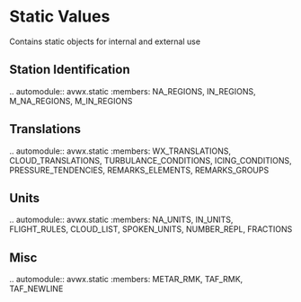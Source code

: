 # Static Values

Contains static objects for internal and external use

## Station Identification

.. automodule:: avwx.static
   :members: NA_REGIONS, IN_REGIONS, M_NA_REGIONS, M_IN_REGIONS

## Translations

.. automodule:: avwx.static
   :members: WX_TRANSLATIONS, CLOUD_TRANSLATIONS, TURBULANCE_CONDITIONS, ICING_CONDITIONS, PRESSURE_TENDENCIES, REMARKS_ELEMENTS, REMARKS_GROUPS

## Units

.. automodule:: avwx.static
   :members: NA_UNITS, IN_UNITS, FLIGHT_RULES, CLOUD_LIST, SPOKEN_UNITS, NUMBER_REPL, FRACTIONS

## Misc

.. automodule:: avwx.static
   :members: METAR_RMK, TAF_RMK, TAF_NEWLINE
